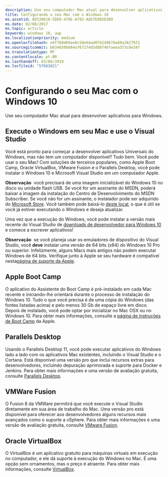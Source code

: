 ```yaml
---
description: Use seu computador Mac atual para desenvolver aplicativos para Windows.
title: Configurando o seu Mac com o Windows 10
ms.assetid: 6D520610-5DE0-476E-A792-AA57E002D309
ms.date: 02/08/2017
ms.topic: article
keywords: windows 10, uwp
ms.localizationpriority: medium
ms.openlocfilehash: e4f7b0469ae8c50e6da40fb248678a69a2827931
ms.sourcegitcommit: b034650b684a767274d5d88746faeea373c8e34f
ms.translationtype: MT
ms.contentlocale: pt-BR
ms.lasthandoff: 03/06/2019
ms.locfileid: "57663821"
---
```

# <a name="setting-up-your-mac-with-windows-10"></a>Configurando o seu Mac com o Windows 10


Use seu computador Mac atual para desenvolver aplicativos para Windows.

## <a name="run-windows-on-your-mac-and-use-visual-studio"></a>Execute o Windows em seu Mac e use o Visual Studio

Você está pronto para começar a desenvolver aplicativos Universais do Windows, mas não tem um computador disponível? Tudo bem. Você pode usar o seu Mac! Com soluções de terceiros populares, como Apple Boot Camp, Oracle VirtualBox, VMware Fusion e o Parallels Desktop, você pode instalar o Windows 10 e Microsoft Visual Studio em um computador Apple.

**Observação**  você precisará de uma imagem inicializável do Windows 10 no disco ou unidade flash USB. Se você for um assinante do MSDN, poderá baixar a imagem da instalação do Centro de Desenvolvimento do MSDN Subscriber. Se você não for um assinante, o instalador pode ser adquirido do [Microsoft Store](https://apps.microsoft.com/windows/app). Você também pode baixá-lo [deste local](https://go.microsoft.com/fwlink/?LinkId=623906), o que é útil se você já estiver executando o Windows e deseja atualizar.

Uma vez que a execução do Windows, você pode instalar a versão mais recente do Visual Studio de [downloads de desenvolvedor para Windows 10](https://developer.microsoft.com/en-us/windows/downloads) e comece a escrever aplicativos!

**Observação**  se você planeja usar os emuladores de dispositivo do Visual Studio, você **deve** instalar uma versão de 64 bits (x64) do Windows 10 Pro ou superior. Infelizmente, alguns Macs mais antigos não podem executar Windows de 64 bits. Verifique junto à Apple se seu hardware é compatível nesta[página de suporte da Apple](https://go.microsoft.com/fwlink/p/?LinkID=397959).

## <a name="apple-boot-camp"></a>Apple Boot Camp

O aplicativo do Assistente do Boot Camp é pré-instalado em cada Mac recente e iniciando-lhe orientará durante o processo de instalação do Windows 10. Tudo o que você precisa é de uma cópia do Windows (das fontes listadas acima) e pelo menos 30 Gb de espaço livre em disco. Depois de instalado, você pode optar por inicializar no Mac OSX ou no Windows 10. Para obter mais informações, consulte a [página de instruções de Boot Camp](https://go.microsoft.com/fwlink/?LinkId=623912) da Apple.

## <a name="parallels-desktop"></a>Parallels Desktop

Usando o Parallels Desktop 11, você pode executar aplicativos do Windows lado a lado com os aplicativos Mac existentes, incluindo o Visual Studio e o Cortana. Está disponível uma versão pro que inclui recursos extras para desenvolvedores, incluindo depuração aprimorada e suporte para Docker e Jenkins. Para obter mais informações e uma versão de avaliação gratuita, consulte [Parallels Desktop](https://go.microsoft.com/fwlink/p/?LinkId=281827).

## <a name="vmware-fusion"></a>VMWare Fusion

O Fusion 8 da VMWare permitirá que você execute o Visual Studio diretamente em sua área de trabalho do Mac. Uma versão pro está disponível para oferecer aos desenvolvedores alguns recursos mais avançados como o suporte a vSphere. Para obter mais informações e uma versão de avaliação gratuita, consulte [VMware Fusion](https://go.microsoft.com/fwlink/p/?LinkId=281826).

## <a name="oracle-virtualbox"></a>Oracle VirtualBox

O VirtualBox é um aplicativo gratuito para máquinas virtuais em execução no computador, e ele dá suporte à execução do Windows no Mac. É uma opção sem ornamentos, mas o preço é atraente. Para obter mais informações, consulte [VirtualBox](https://go.microsoft.com/fwlink/p/?LinkId=280599).

